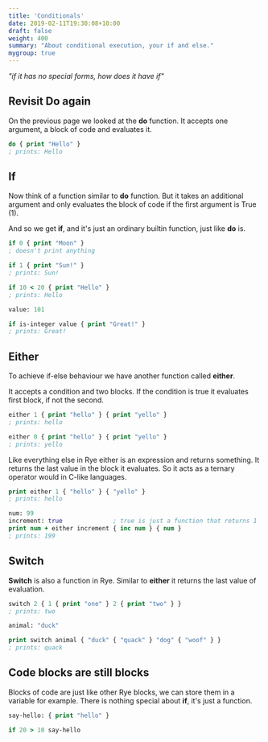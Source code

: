 ```yaml
---
title: 'Conditionals'
date: 2019-02-11T19:30:08+10:00
draft: false
weight: 400
summary: "About conditional execution, your if and else."
mygroup: true
---
```


_"if it has no special forms, how does it have if"_

## Revisit Do again

On the previous page we looked at the **do** function. It accepts one argument, a block of code and evaluates it.


```clojure
do { print "Hello" }
; prints: Hello
```

## If

Now think of a function similar to **do** function. But it takes an additional argument and only evaluates the block of code if the first argument is True (1).

And so we get **if**, and it's just an ordinary builtin function, just like **do** is.

```clojure
if 0 { print "Moon" }
; doesn't print anything

if 1 { print "Sun!" }
; prints: Sun!

if 10 < 20 { print "Hello" }
; prints: Hello

value: 101

if is-integer value { print "Great!" }
; prints: Great!
```

## Either

To achieve if-else behaviour we have another function called **either**. 

It accepts a condition and two blocks. If the condition is true it evaluates first block, if not the second.

```clojure
either 1 { print "hello" } { print "yello" }
; prints: hello

either 0 { print "hello" } { print "yello" }
; prints: yello
```

Like everything else in Rye either is an expression and returns something. It returns the last value in the block it evaluates. So it acts as a ternary operator would in C-like languages.

```clojure
print either 1 { "hello" } { "yello" }
; prints: hello

num: 99
increment: true              ; true is just a function that returns 1
print num + either increment { inc num } { num }
; prints: 199
```

## Switch

**Switch** is also a function in Rye. Similar to **either** it returns the last value of evaluation.

```clojure
switch 2 { 1 { print "one" } 2 { print "two" } }
; prints: two

animal: "duck"

print switch animal { "duck" { "quack" } "dog" { "woof" } }
; prints: quack

```

## Code blocks are still blocks

Blocks of code are just like other Rye blocks, we can store them in a variable for example. There is nothing special about **if**, it's just a function. 

```clojure
say-hello: { print "hello" }

if 20 > 10 say-hello
```

<!-- ### BONUS: Everything is an expression

All these are expressions that return the result of the evaluated block so Rye's way is more like:

```clojure
print either 10 > 20 { "hello" } { "yello" }
; prints: yello

print switch 2 { 1 { "one" } 2 { "two" } }
; prints: two
```

### BONUS: All these are just functions

If, either, switch are just library level functions, so we can have many of them and add our own ...

```clojure
// this would be a simpler way to achieve the specific switch solution
print select 2 { 1 "one" 2 "two" }
// prints: two

// from Rebol legacy we also have the case function
x: 2 y: 1
case { x = 1 { "boo" } all { x = 2 x = 1 } { "hoo" } } |print
// prints: hoo

// more as an experiment I also created cases function
for range 1 100 { :n
  cases ""
    { n .divides 3 } { "Fizz" }
    { n .divides 5 } { + "Buzz" }
    _ { n }
  } |prn
}
// outputs: 1 2 Fizz 4 Buzz Fizz 7 8 Fizz Buzz 11 Fizz 13 14 FizzBuzz 16 ...

// oh, and I see you just meet some *pipe-words*
```
-->
